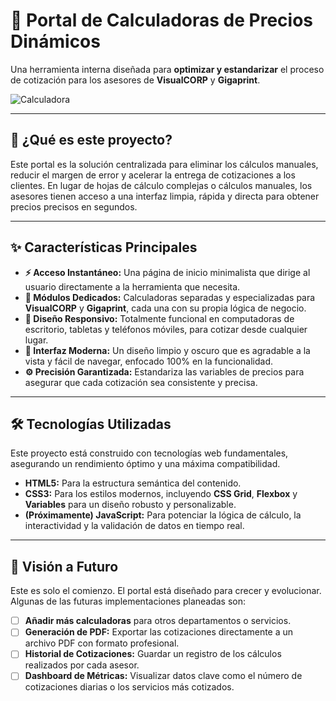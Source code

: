 # 🚀 Portal de Calculadoras de Precios Dinámicos

Una herramienta interna diseñada para **optimizar y estandarizar** el proceso de cotización para los asesores de **VisualCORP** y **Gigaprint**.

![Calculadora](https://i.imgur.com/vHqB3vN.png)

---

## 🎯 ¿Qué es este proyecto?

Este portal es la solución centralizada para eliminar los cálculos manuales, reducir el margen de error y acelerar la entrega de cotizaciones a los clientes. En lugar de hojas de cálculo complejas o cálculos manuales, los asesores tienen acceso a una interfaz limpia, rápida y directa para obtener precios precisos en segundos.

---

## ✨ Características Principales

* **⚡ Acceso Instantáneo:** Una página de inicio minimalista que dirige al usuario directamente a la herramienta que necesita.
* **🧩 Módulos Dedicados:** Calculadoras separadas y especializadas para **VisualCORP** y **Gigaprint**, cada una con su propia lógica de negocio.
* **📱 Diseño Responsivo:** Totalmente funcional en computadoras de escritorio, tabletas y teléfonos móviles, para cotizar desde cualquier lugar.
* **🎨 Interfaz Moderna:** Un diseño limpio y oscuro que es agradable a la vista y fácil de navegar, enfocado 100% en la funcionalidad.
* **⚙️ Precisión Garantizada:** Estandariza las variables de precios para asegurar que cada cotización sea consistente y precisa.

---

## 🛠️ Tecnologías Utilizadas

Este proyecto está construido con tecnologías web fundamentales, asegurando un rendimiento óptimo y una máxima compatibilidad.

* **HTML5:** Para la estructura semántica del contenido.
* **CSS3:** Para los estilos modernos, incluyendo **CSS Grid**, **Flexbox** y **Variables** para un diseño robusto y personalizable.
* **(Próximamente) JavaScript:** Para potenciar la lógica de cálculo, la interactividad y la validación de datos en tiempo real.

---

## 🔮 Visión a Futuro

Este es solo el comienzo. El portal está diseñado para crecer y evolucionar. Algunas de las futuras implementaciones planeadas son:

* [ ] **Añadir más calculadoras** para otros departamentos o servicios.
* [ ] **Generación de PDF:** Exportar las cotizaciones directamente a un archivo PDF con formato profesional.
* [ ] **Historial de Cotizaciones:** Guardar un registro de los cálculos realizados por cada asesor.
* [ ] **Dashboard de Métricas:** Visualizar datos clave como el número de cotizaciones diarias o los servicios más cotizados.
